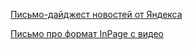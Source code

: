 [Письмо-дайджест новостей от Яндекса](https://mh-tahir.github.io/Yandex-digest/letter.html)

[Письмо про формат InPage с видео](https://mh-tahir.github.io/Yandex-digest/inpage.html)
